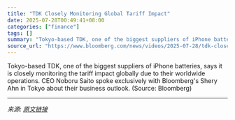 ```yaml
---
title: "TDK Closely Monitoring Global Tariff Impact"
date: 2025-07-28T00:49:41+08:00
categories: ["finance"]
tags: []
summary: "Tokyo-based TDK, one of the biggest suppliers of iPhone batteries, says it is closely monitoring the tariff impact globally due to their worldwide operations. CEO Noboru Saito spoke exclusively with B"
source_url: "https://www.bloomberg.com/news/videos/2025-07-28/tdk-closely-monitors-tariff-impact-on-iphone-batteries-video"
---
```


Tokyo-based TDK, one of the biggest suppliers of iPhone batteries, says it is closely monitoring the tariff impact globally due to their worldwide operations. CEO Noboru Saito spoke exclusively with Bloomberg's Shery Ahn in Tokyo about their business outlook. (Source: Bloomberg)

---

*来源: [原文链接](https://www.bloomberg.com/news/videos/2025-07-28/tdk-closely-monitors-tariff-impact-on-iphone-batteries-video)*
